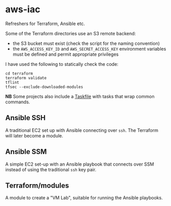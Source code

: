 # aws-iac
Refreshers for Terraform, Ansible etc.

Some of the Terraform directories use an S3 remote backend:
* the S3 bucket must exist (check the script for the naming convention)
* the `AWS_ACCESS_KEY_ID` and `AWS_SECRET_ACCESS_KEY` environment variables must be defined and permit appropriate privileges

I have used the following to statically check the code:
```shell
cd terraform
terraform validate
tflint
tfsec --exclude-downloaded-modules
```

**NB** Some projects also include a [Taskfile](https://taskfile.dev/) with tasks
that wrap common commands.

## Ansible SSH
A traditional EC2 set up with Ansible connecting over `ssh`. The Terraform will
later become a module.

## Ansible SSM
A simple EC2 set-up with an Ansible playbook that connects over SSM instead of
using the traditional `ssh` key pair.

## Terraform/modules
A module to create a "VM Lab", suitable for running the Ansible playbooks.


